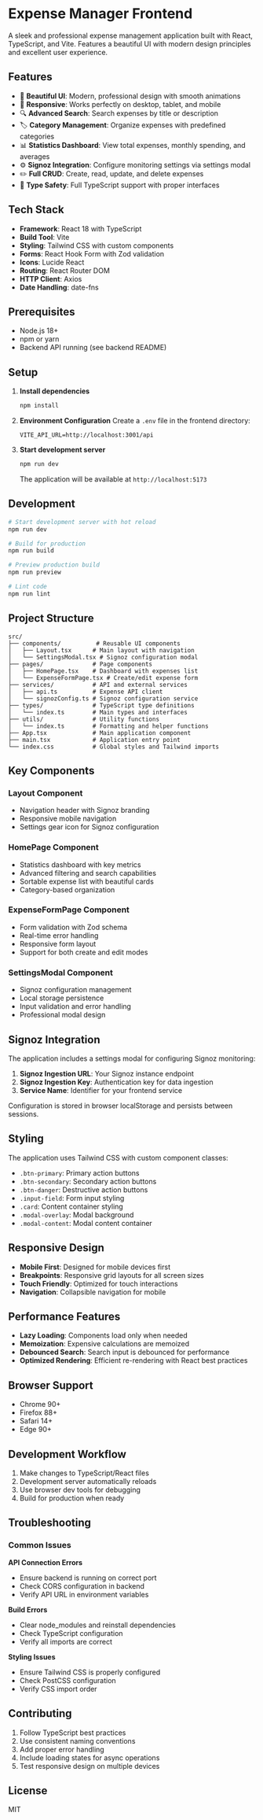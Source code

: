 # Expense Manager Frontend

A sleek and professional expense management application built with React, TypeScript, and Vite. Features a beautiful UI with modern design principles and excellent user experience.

## Features

- 🎨 **Beautiful UI**: Modern, professional design with smooth animations
- 📱 **Responsive**: Works perfectly on desktop, tablet, and mobile
- 🔍 **Advanced Search**: Search expenses by title or description
- 🏷️ **Category Management**: Organize expenses with predefined categories
- 📊 **Statistics Dashboard**: View total expenses, monthly spending, and averages
- ⚙️ **Signoz Integration**: Configure monitoring settings via settings modal
- ✏️ **Full CRUD**: Create, read, update, and delete expenses
- 🎯 **Type Safety**: Full TypeScript support with proper interfaces

## Tech Stack

- **Framework**: React 18 with TypeScript
- **Build Tool**: Vite
- **Styling**: Tailwind CSS with custom components
- **Forms**: React Hook Form with Zod validation
- **Icons**: Lucide React
- **Routing**: React Router DOM
- **HTTP Client**: Axios
- **Date Handling**: date-fns

## Prerequisites

- Node.js 18+
- npm or yarn
- Backend API running (see backend README)

## Setup

1. **Install dependencies**
   ```bash
   npm install
   ```

2. **Environment Configuration**
   Create a `.env` file in the frontend directory:
   ```env
   VITE_API_URL=http://localhost:3001/api
   ```

3. **Start development server**
   ```bash
   npm run dev
   ```

   The application will be available at `http://localhost:5173`

## Development

```bash
# Start development server with hot reload
npm run dev

# Build for production
npm run build

# Preview production build
npm run preview

# Lint code
npm run lint
```

## Project Structure

```
src/
├── components/          # Reusable UI components
│   ├── Layout.tsx      # Main layout with navigation
│   └── SettingsModal.tsx # Signoz configuration modal
├── pages/              # Page components
│   ├── HomePage.tsx    # Dashboard with expenses list
│   └── ExpenseFormPage.tsx # Create/edit expense form
├── services/           # API and external services
│   ├── api.ts          # Expense API client
│   └── signozConfig.ts # Signoz configuration service
├── types/              # TypeScript type definitions
│   └── index.ts        # Main types and interfaces
├── utils/              # Utility functions
│   └── index.ts        # Formatting and helper functions
├── App.tsx             # Main application component
├── main.tsx            # Application entry point
└── index.css           # Global styles and Tailwind imports
```

## Key Components

### Layout Component
- Navigation header with Signoz branding
- Responsive mobile navigation
- Settings gear icon for Signoz configuration

### HomePage Component
- Statistics dashboard with key metrics
- Advanced filtering and search capabilities
- Sortable expense list with beautiful cards
- Category-based organization

### ExpenseFormPage Component
- Form validation with Zod schema
- Real-time error handling
- Responsive form layout
- Support for both create and edit modes

### SettingsModal Component
- Signoz configuration management
- Local storage persistence
- Input validation and error handling
- Professional modal design

## Signoz Integration

The application includes a settings modal for configuring Signoz monitoring:

1. **Signoz Ingestion URL**: Your Signoz instance endpoint
2. **Signoz Ingestion Key**: Authentication key for data ingestion
3. **Service Name**: Identifier for your frontend service

Configuration is stored in browser localStorage and persists between sessions.

## Styling

The application uses Tailwind CSS with custom component classes:

- `.btn-primary`: Primary action buttons
- `.btn-secondary`: Secondary action buttons
- `.btn-danger`: Destructive action buttons
- `.input-field`: Form input styling
- `.card`: Content container styling
- `.modal-overlay`: Modal background
- `.modal-content`: Modal content container

## Responsive Design

- **Mobile First**: Designed for mobile devices first
- **Breakpoints**: Responsive grid layouts for all screen sizes
- **Touch Friendly**: Optimized for touch interactions
- **Navigation**: Collapsible navigation for mobile

## Performance Features

- **Lazy Loading**: Components load only when needed
- **Memoization**: Expensive calculations are memoized
- **Debounced Search**: Search input is debounced for performance
- **Optimized Rendering**: Efficient re-rendering with React best practices

## Browser Support

- Chrome 90+
- Firefox 88+
- Safari 14+
- Edge 90+

## Development Workflow

1. Make changes to TypeScript/React files
2. Development server automatically reloads
3. Use browser dev tools for debugging
4. Build for production when ready

## Troubleshooting

### Common Issues

**API Connection Errors**
- Ensure backend is running on correct port
- Check CORS configuration in backend
- Verify API URL in environment variables

**Build Errors**
- Clear node_modules and reinstall dependencies
- Check TypeScript configuration
- Verify all imports are correct

**Styling Issues**
- Ensure Tailwind CSS is properly configured
- Check PostCSS configuration
- Verify CSS import order

## Contributing

1. Follow TypeScript best practices
2. Use consistent naming conventions
3. Add proper error handling
4. Include loading states for async operations
5. Test responsive design on multiple devices

## License

MIT
